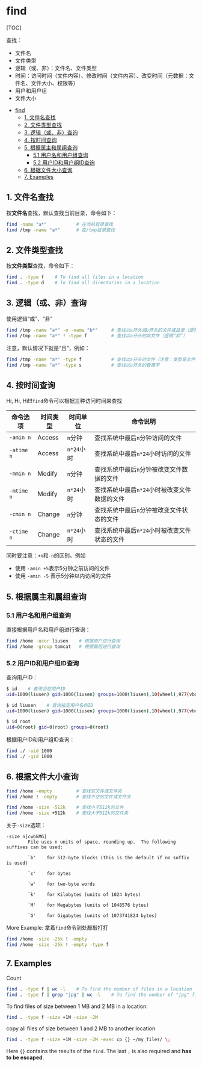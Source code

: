 # find

[TOC]

查找：

- 文件名
- 文件类型
- 逻辑（或、非）：文件名、文件类型
- 时间：访问时间（文件内容）、修改时间（文件内容）、改变时间（元数据：文件名、文件大小、权限等）
- 用户和用户组
- 文件大小

<!-- TOC -->

- [find](#find)
    - [1. 文件名查找](#1-文件名查找)
    - [2. 文件类型查找](#2-文件类型查找)
    - [3. 逻辑（或、非）查询](#3-逻辑或非查询)
    - [4. 按时间查询](#4-按时间查询)
    - [5. 根据属主和属组查询](#5-根据属主和属组查询)
        - [5.1 用户名和用户组查询](#51-用户名和用户组查询)
        - [5.2 用户ID和用户组ID查询](#52-用户id和用户组id查询)
    - [6. 根据文件大小查询](#6-根据文件大小查询)
    - [7. Examples](#7-examples)

<!-- /TOC -->

## 1. 文件名查找

按**文件名**查找，默认查找当前目录，命令如下：

```bash
find -name "a*"           # 在当前目录查找
find /tmp -name "a*"      # 在/tmp目录查找
```
## 2. 文件类型查找

按**文件类型**查找，命令如下：

```bash
find . -type f    # To find all files in a location
find . -type d    # To find all directories in a location
```

## 3. 逻辑（或、非）查询

使用逻辑“或”、“非”

```bash
find /tmp -name "a*" -o -name "b*"     # 查找以a开头或b开头的文件或目录（逻辑“或”）
find /tmp -name "a*" ! -type f         # 查找以a开头的非文件（逻辑“非”）
```

注意，默认情况下就是“且”，例如：

```bash
find /tmp -name "a*" -type f           # 查找以a开头的文件（注意：类型是文件）
find /tmp -name "a*" -type s           # 查找以a开头的套接字
```

## 4. 按时间查询

Hi, Hi, Hi!!!`find`命令可以根据三种访问时间来查找

| 命令选项   | 时间类型 | 时间单位   | 命令说明                                     |
| ---------- | -------- | ---------- | -------------------------------------------- |
| `-amin n`  | Access   | `n`分钟    | 查找系统中最后`n`分钟访问的文件              |
| `-atime n` | Access   | `n*24`小时 | 查找系统中最后`n*24`小时访问的文件           |
| `-mmin n`  | Modify   | `n`分钟    | 查找系统中最后`n`分钟被改变文件数据的文件    |
| `-mtime n` | Modify   | `n*24`小时 | 查找系统中最后`n*24`小时被改变文件数据的文件 |
| `-cmin n`  | Change   | `n`分钟    | 查找系统中最后`n`分钟被改变文件状态的文件    |
| `-ctime n` | Change   | `n*24`小时 | 查找系统中最后`n*24`小时被改变文件状态的文件 |



同时要注意：`+n`和`-n`的区别。例如

- 使用 `-amin +5`表示5分钟之前访问的文件
- 使用 `-amin -5` 表示5分钟以内访问的文件


## 5. 根据属主和属组查询

### 5.1 用户名和用户组查询

直接根据用户名和用户组进行查询：

```bash
find /home -user liusen    # 根据用户进行查询
find /home -group tomcat   # 根据属组进行查询
```

### 5.2 用户ID和用户组ID查询

查询用户ID：

```bash
$ id    # 查询当前用户ID
uid=1000(liusen) gid=1000(liusen) groups=1000(liusen),10(wheel),977(vboxusers)

$ id liusen    # 查询指定用户名的ID
uid=1000(liusen) gid=1000(liusen) groups=1000(liusen),10(wheel),977(vboxusers)

$ id root
uid=0(root) gid=0(root) groups=0(root)
```

根据用户ID和用户组ID查询：

```bash
find ./ -uid 1000
find ./ -gid 1000
```

## 6. 根据文件大小查询

```bash
find /home -empty         # 查找空文件或文件夹
find /home ! -empty       # 查找不空的文件或文件夹 

find /home -size -512k    # 查找小于512k的文件
find /home -size +512k    # 查找大于512k的文件夹
```

关于`-size`选项：

```
-size n[cwbkMG]
        File uses n units of space, rounding up.  The following suffixes can be used:

        `b'    for 512-byte blocks (this is the default if no suffix is used)

        `c'    for bytes

        `w'    for two-byte words

        `k'    for Kilobytes (units of 1024 bytes)

        `M'    for Megabytes (units of 1048576 bytes)

        `G'    for Gigabytes (units of 1073741824 bytes)
```

More Example: 拿着`find`命令到处敲敲打打

```bash
find /home -size -25k ! -empty
find /home -size -25k ! -empty -type f
```

## 7. Examples

Count

```bash
find . -type f | wc -l    # To find the number of files in a location
find . -type f | grep "jpg" | wc -l    # To find the number of "jpg" files in a location
```

To find files of size between 1 MB and 2 MB in a location:

```bash
find . -type f -size +1M -size -2M
```


copy all files of size between 1 and 2 MB to another location

```bash
find . -type f -size +1M -size -2M -exec cp {} ~/my_files/ \;
```

Here `{}` contains the results of the `find`. The last `;` is also required and **has to be escaped**.



